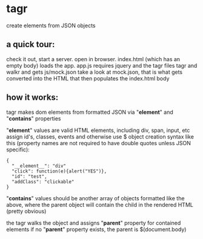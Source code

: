 tagr
====

create elements from JSON objects

a quick tour:
-------------

check it out, start a server. open in browser. index.html (which has an empty body) loads the app.
app.js requires jquery and the tagr files tagr and walkr and gets js/mock.json
take a look at mock.json, that is what gets converted into the HTML that then populates the index.html body

how it works:
-------------

tagr makes dom elements from formatted JSON via "__element__" and "__contains__" properties

"__element__" values are valid HTML elements, including div, span, input, etc
assign id's, classes, events and otherwise use $ object creation syntax like this
(property names are not required to have double quotes unless JSON specific):

```
{
  "__element__": "div"
  "click": function(e){alert("YES")},
  "id": "test",
  "addClass": "clickable"
}
```

"__contains__" values should be another array of objects formatted like the above, where
the parent object will contain the child in the rendered HTML (pretty obvious)


the tagr walks the object and assigns "__parent__" property for contained elements
if no "__parent__" property exists, the parent is $(document.body)